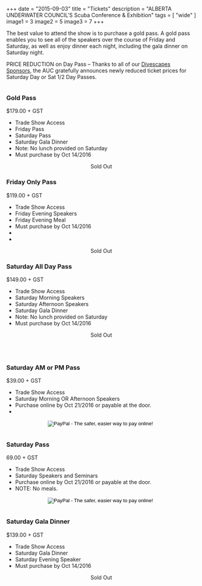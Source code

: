 +++
date        = "2015-09-03"
title       = "Tickets"
description = "ALBERTA UNDERWATER COUNCIL'S Scuba Conference & Exhibition"
tags        = [ "wide" ]
image1 = 3
image2 = 5
image3 = 7
+++

The best value to attend the show is to purchase a gold pass. A gold pass enables you to see all of the speakers over the course of Friday and Saturday, as well as enjoy dinner each night, including the gala dinner on Saturday night.

PRICE REDUCTION on Day Pass – Thanks to all of our [Divescapes Sponsors](/sponsors/list/), the AUC gratefully announces newly reduced ticket prices for Saturday Day or Sat 1/2 Day Passes.

<div class="premium plan one-third column">
  <h3>Gold Pass</h3>
  <div class="plan-price">
    <!-- <span class="plan-currency">$</span> -->
    <span class="value"><strikethrough>$179.00 + GST</strikethrough></span>

  </div>
  <div class="plan-features">
    <ul>
      <li>Trade Show Access</li>
      <li>Friday Pass</li>
      <li>Saturday Pass</li>
      <li>Saturday Gala Dinner</li>
      <li>Note: No lunch provided on Saturday</li>
      <li>Must purchase by Oct 14/2016</li>
    </ul>
    <div style="width:100%;text-align:center;">
      Sold Out
    </div>
  </div>
</div>

<div class="featured plan one-third column">
  <h3>Friday Only Pass</h3>
  <div class="plan-price">
    <!-- <span class="plan-currency">$</span> -->
    <span class="value"><strikethrough>$119.00 + GST</strikethrough></span>
  </div>
  <div class="plan-features">
    <ul>
      <li>Trade Show Access</li>
      <li>Friday Evening Speakers</li>
      <li>Friday Evening Meal</li>
      <li>Must purchase by Oct 14/2016</li>
      <li>&nbsp;</li>
      <li>&nbsp;</li>
    </ul>
    <div style="width:100%;text-align:center;">
      Sold Out
    </div>
  </div>
</div>

<div class="featured plan one-third column">
  <h3>Saturday All Day Pass</h3>
  <div class="plan-price">
    <!-- <span class="plan-currency">$</span> -->
    <span class="value"><strikethrough>$149.00 + GST</strikethrough></span>
  </div>
  <div class="plan-features">
    <ul>
      <li>Trade Show Access</li>
      <li>Saturday Morning Speakers</li>
      <li>Saturday Afternoon Speakers</li>
      <li>Saturday Gala Dinner</li>
      <li>Note: No lunch provided on Saturday</li>
      <li>Must purchase by Oct 14/2016</li>
    </ul>
    <div style="width:100%;text-align:center;">
      Sold Out
    </div>
  </div>
</div>

<p>&nbsp;</p>

<div class="featured plan one-third column">
  <h3>Saturday AM or PM Pass</h3>
  <div class="plan-price">
    <!-- <span class="plan-currency">$</span> -->
    <span class="value">$39.00 + GST</span>

  </div>
  <div class="plan-features">
    <ul>
      <li>Trade Show Access</li>
      <li>Saturday Morning OR Afternoon Speakers</li>
      <li>Purchase online by Oct 21/2016 or payable at the door.</li>
      <li>&nbsp;</li>
    </ul>
    <div style="width:100%;text-align:center;">
      <form action="https://www.paypal.com/cgi-bin/webscr" method="post" target="_top">
      <input type="hidden" name="cmd" value="_s-xclick">
      <input type="hidden" name="hosted_button_id" value="Y2UBQ6VGBR8A2">
      <input type="image" src="https://www.paypalobjects.com/en_US/i/btn/btn_buynow_LG.gif" border="0" name="submit" alt="PayPal - The safer, easier way to pay online!">
      <img alt="" border="0" src="https://www.paypalobjects.com/en_US/i/scr/pixel.gif" width="1" height="1">
      </form>
    </div>
  </div>
</div>

<div class="featured plan one-third column">
  <h3>Saturday Pass</h3>
  <div class="plan-price">
    <!-- <span class="plan-currency">$</span> -->
    <span class="value">69.00 + GST</span>
  </div>
  <div class="plan-features">
    <ul>
      <li>Trade Show Access</li>
      <li>Saturday Speakers and Seminars</li>
      <li>Purchase online by Oct 21/2016 or payable at the door.</li>
      <li>NOTE: No meals.</li>
    </ul>
    <div style="width:100%;text-align:center;">
      <form action="https://www.paypal.com/cgi-bin/webscr" method="post" target="_top">
      <input type="hidden" name="cmd" value="_s-xclick">
      <input type="hidden" name="hosted_button_id" value="5HGKCYKYUQ6TQ">
      <input type="image" src="https://www.paypalobjects.com/en_US/i/btn/btn_buynow_LG.gif" border="0" name="submit" alt="PayPal - The safer, easier way to pay online!">
      <img alt="" border="0" src="https://www.paypalobjects.com/en_US/i/scr/pixel.gif" width="1" height="1">
      </form>
    </div>
  </div>
</div>

<div class="featured plan one-third column">
  <h3>Saturday Gala Dinner</h3>
  <div class="plan-price">
    <!-- <span class="plan-currency">$</span> -->
    <span class="value"><strikethrough>$139.00 + GST</strikethrough></span>
  </div>
  <div class="plan-features">
    <ul>
      <li>Trade Show Access</li>
      <li>Saturday Gala Dinner</li>
      <li>Saturday Evening Speaker</li>
      <li>Must purchase by Oct 14/2016</li>
    </ul>
    <div style="width:100%;text-align:center;">
      Sold Out
    </div>
  </div>
</div>
